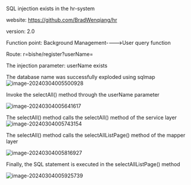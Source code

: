 SQL injection exists in the hr-system

website: https://github.com/BradWenqiang/hr

version: 2.0

Function point: Background Management---->User query function

Route: r=bishe/register?userName=

The injection parameter: userName exists

The database name was successfully exploded using sqlmap
![image-20240304005500928](https://github.com/zuizui35/cve/assets/162043156/01e697d1-9409-4fbe-a5bd-ff90a92f34c3)

Invoke the selectAll() method through the userName parameter

![image-20240304005641617](https://github.com/zuizui35/cve/assets/162043156/a32a9827-4c36-4cd6-8ff6-468795ddeb9b)


The selectAll() method calls the selectAll() method of the service layer
![image-20240304005743154](https://github.com/zuizui35/cve/assets/162043156/49ecd378-df86-4241-95f1-bcfca34d0d5b)


The selectAll() method calls the selectAllListPage() method of the mapper layer

![image-20240304005816927](https://github.com/zuizui35/cve/assets/162043156/e6c20aa7-6671-4dcc-9115-66c30aa8dcbb)


Finally, the SQL statement is executed in the selectAllListPage() method

![image-20240304005925739](https://github.com/zuizui35/cve/assets/162043156/de689195-8f7c-46af-8de0-d1b61af782da)
